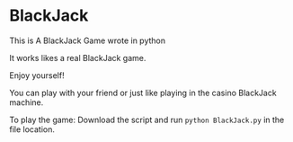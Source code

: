 # BlackJack
This is A BlackJack Game wrote in python

It works likes a real BlackJack game.

Enjoy yourself!

You can play with your friend or just like playing in the casino BlackJack machine.

To play the game:
Download the script and run ```python BlackJack.py``` in the file location.

